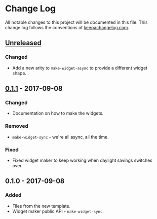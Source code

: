 # Change Log
All notable changes to this project will be documented in this file. This change log follows the conventions of [keepachangelog.com](http://keepachangelog.com/).

## [Unreleased]
### Changed
- Add a new arity to `make-widget-async` to provide a different widget shape.

## [0.1.1] - 2017-09-08
### Changed
- Documentation on how to make the widgets.

### Removed
- `make-widget-sync` - we're all async, all the time.

### Fixed
- Fixed widget maker to keep working when daylight savings switches over.

## 0.1.0 - 2017-09-08
### Added
- Files from the new template.
- Widget maker public API - `make-widget-sync`.

[Unreleased]: https://github.com/your-name/spec-examples/compare/0.1.1...HEAD
[0.1.1]: https://github.com/your-name/spec-examples/compare/0.1.0...0.1.1
